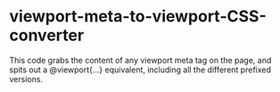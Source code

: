 viewport-meta-to-viewport-CSS-converter
=======================================

This code grabs the content of any viewport meta tag on the page, and spits out a @viewport{...} equivalent, including all the different prefixed versions.